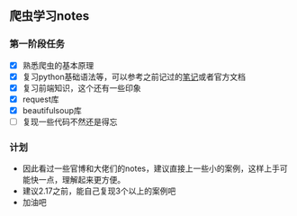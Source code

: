 
## 爬虫学习notes
### 第一阶段任务

- [x] 熟悉爬虫的基本原理
- [x] 复习python基础语法等，可以参考之前记过的[笔记](https://www.cnblogs.com/gaowenxingxing/category/1347670.html)或者官方文档
- [x] 复习前端知识，这个还有一些印象
- [x] request库
- [x] beautifulsoup库
- [ ] 复现一些代码不然还是得忘

### 计划
- 因此看过一些官博和大佬们的notes，建议直接上一些小的案例，这样上手可能快一点，理解起来更方便。
- 建议2.17之前，能自己复现3个以上的案例吧
- 加油吧


